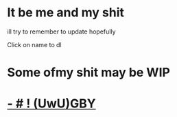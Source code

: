 # It be me and my shit
ill try to remember to update hopefully 



Click on name to dl
# Some ofmy shit may be WIP

# [- # ! (UwU)GBY](https://noodled.s-ul.eu/vJhUk2i6) 
